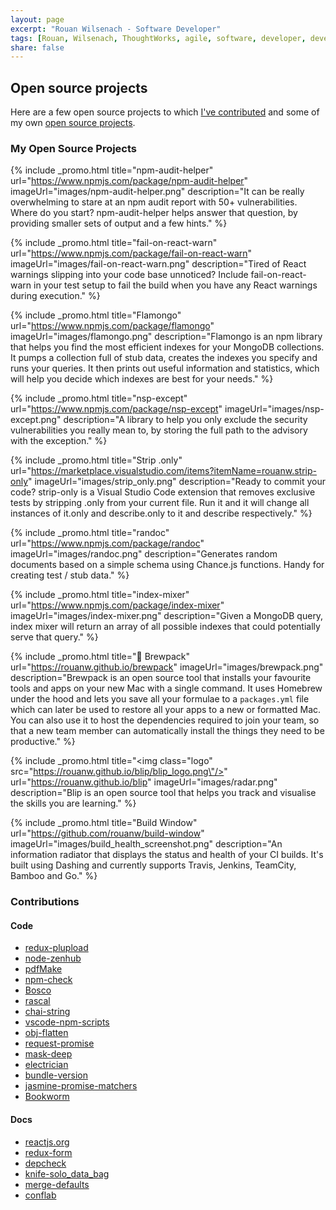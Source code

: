```yaml
---
layout: page
excerpt: "Rouan Wilsenach - Software Developer"
tags: [Rouan, Wilsenach, ThoughtWorks, agile, software, developer, development, continuous, delivery, projects]
share: false
---
```


<h2>Open source projects</h2>

Here are a few open source projects to which [I've contributed](#contributions) and some of my own [open source projects](#my-oss).

### <a name="my-oss"></a>My Open Source Projects

{% include _promo.html title="npm-audit-helper" url="https://www.npmjs.com/package/npm-audit-helper" imageUrl="images/npm-audit-helper.png" description="It can be really overwhelming to stare at an npm audit report with 50+ vulnerabilities. Where do you start? npm-audit-helper helps answer that question, by providing smaller sets of output and a few hints." %}

{% include _promo.html title="fail-on-react-warn" url="https://www.npmjs.com/package/fail-on-react-warn" imageUrl="images/fail-on-react-warn.png" description="Tired of React warnings slipping into your code base unnoticed? Include fail-on-react-warn in your test setup to fail the build when you have any React warnings during execution." %}

{% include _promo.html title="Flamongo" url="https://www.npmjs.com/package/flamongo" imageUrl="images/flamongo.png" description="Flamongo is an npm library that helps you find the most efficient indexes for your MongoDB collections. It pumps a collection full of stub data, creates the indexes you specify and runs your queries. It then prints out useful information and statistics, which will help you decide which indexes are best for your needs." %}

{% include _promo.html title="nsp-except" url="https://www.npmjs.com/package/nsp-except" imageUrl="images/nsp-except.png" description="A library to help you only exclude the security vulnerabilities you really mean to, by storing the full path to the advisory with the exception." %}

{% include _promo.html title="Strip .only" url="https://marketplace.visualstudio.com/items?itemName=rouanw.strip-only" imageUrl="images/strip_only.png" description="Ready to commit your code? strip-only is a Visual Studio Code extension that removes exclusive tests by stripping .only from your current file. Run it and it will change all instances of it.only and describe.only to it and describe respectively." %}

{% include _promo.html title="randoc" url="https://www.npmjs.com/package/randoc" imageUrl="images/randoc.png" description="Generates random documents based on a simple schema using Chance.js functions. Handy for creating test / stub data." %}

{% include _promo.html title="index-mixer" url="https://www.npmjs.com/package/index-mixer" imageUrl="images/index-mixer.png" description="Given a MongoDB query, index mixer will return an array of all possible indexes that could potentially serve that query." %}

{% include _promo.html title="🎒 Brewpack" url="https://rouanw.github.io/brewpack" imageUrl="images/brewpack.png" description="Brewpack is an open source tool that installs your favourite tools and apps on your new Mac with a single command. It uses Homebrew under the hood and lets you save all your formulae to a `packages.yml` file which can later be used to restore all your apps to a new or formatted Mac. You can also use it to host the dependencies required to join your team, so that a new team member can automatically install the things they need to be productive." %}

{% include _promo.html title="<img class=\"logo\" src=\"https://rouanw.github.io/blip/blip_logo.png\"/>" url="https://rouanw.github.io/blip" imageUrl="images/radar.png" description="Blip is an open source tool that helps you track and visualise the skills you are learning." %}

{% include _promo.html title="Build Window" url="https://github.com/rouanw/build-window" imageUrl="images/build_health_screenshot.png" description="An information radiator that displays the status and health of your CI builds. It's built using Dashing and currently supports Travis, Jenkins, TeamCity, Bamboo and Go." %}

### <a name="contributions"></a>Contributions

#### Code

- [redux-plupload](https://github.com/tes/redux-plupload/commits?author=rouanw)
- [node-zenhub](https://github.com/ilbonzo/node-zenhub/commits?author=rouanw)
- [pdfMake](https://github.com/bpampuch/pdfmake/commits?author=rouanw)
- [npm-check](https://github.com/dylang/npm-check/commits?author=rouanw)
- [Bosco](https://github.com/tes/bosco/commits?author=rouanw)
- [rascal](https://github.com/guidesmiths/rascal/commits?author=rouanw)
- [chai-string](https://github.com/onechiporenko/chai-string/commits?author=rouanw)
- [vscode-npm-scripts](https://github.com/Microsoft/vscode-npm-scripts/commits?author=rouanw)
- [obj-flatten](https://github.com/IonicaBizau/obj-flatten/commits?author=rouanw)
- [request-promise](https://github.com/request/request-promise/commits?author=rouanw)
- [mask-deep](https://github.com/gwpmad/mask-deep/commits?author=rouanw)
- [electrician](https://github.com/tes/electrician/commits?author=rouanw)
- [bundle-version](https://github.com/tes/bundle-version/commits?author=rouanw)
- [jasmine-promise-matchers](https://github.com/bvaughn/jasmine-promise-matchers/commits?author=rouanw)
- [Bookworm](https://github.com/ThoughtWorksZA/bookworm/commits?author=rouanw)

#### Docs

- [reactjs.org](https://github.com/reactjs/reactjs.org/commits?author=rouanw)
- [redux-form](https://github.com/erikras/redux-form/commits?author=rouanw)
- [depcheck](https://github.com/depcheck/depcheck/commits?author=rouanw)
- [knife-solo_data_bag](https://github.com/thbishop/knife-solo_data_bag/commits?author=rouanw)
- [merge-defaults](https://github.com/balderdashy/merge-defaults/commits?author=rouanw)
- [conflab](https://github.com/tes/conflab/commits?author=rouanw)

